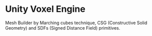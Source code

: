 # Unity Voxel Engine

Mesh Builder by Marching cubes technique, CSG (Constructive Solid Geometry) and SDFs (Signed Distance Field) primitives.
